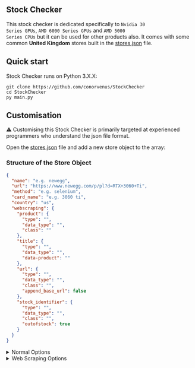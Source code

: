 ## Stock Checker

This stock checker is dedicated specifically to <code>Nvidia 30 Series GPUs</code>, <code>AMD 6000 Series GPUs</code> and <code>AMD 5000 Series CPUs</code> but it can be used for other products also. It comes with some common **United Kingdom** stores built in the <a href="stores.json">stores.json</a> file.

## Quick start

Stock Checker runs on Python 3.X.X:

```shell
git clone https://github.com/conorvenus/StockChecker
cd StockChecker
py main.py
```

## Customisation

⚠️ Customising this Stock Checker is primarily targeted at experienced programmers who understand the json file format.

Open the <a href="stores.json">stores.json</a> file and add a new store object to the array:

### Structure of the Store Object

```json
{
  "name": "e.g. newegg",
  "url": "https://www.newegg.com/p/pl?d=RTX+3060+Ti",
  "method": "e.g. selenium",
  "card_name": "e.g. 3060 ti",
  "country": "us",
  "webscraping": {
    "product": {
      "type": "",
      "data_type": "",
      "class": ""
    },
    "title": {
      "type": "",
      "data_type": "",
      "data-product": ""
    },
    "url": {
      "type": "",
      "data_type": "",
      "class": "",
      "append_base_url": false
    },
    "stock_identifier": {
      "type": "",
      "data_type": "",
      "class": "",
      "outofstock": true
    }
  }
}
```

<details>
<summary>Normal Options</summary>
<table>
<thead>
<tr>
<th align="center">Key</th>
<th>Description</th>
</tr>
</thead>
<tbody>
<tr>
<td align="center"><code>name</code></td>
<td>Name of store you're using, this is just for logging purposes for a good UX.</td>
</tr>
<tr>
<td align="center"><code>url</code></td>
<td>URL of the store product search, should be a page with a list of all references of that product on.</td>
</tr>
<tr>
<td align="center"><code>method</code></td>
<td>selenium/request</td>
</tr>
<tr>
<td align="center"><code>card_name</code></td>
<td>This is used to confirm that you're scraping the right product each time.</td>
</tr>
<tr>
<td align="center"><code>country</code></td>
<td>Specify a country, stick to a specific format, e.g. us/uk, <code>optional</code> key!</td>
</tbody>
</table>
</summary>
</details>

<details>
<summary>Web Scraping Options</summary>
<table>
<thead>
<tr>
<th align="center">Object Name</th>
<th>Key</th>
<th>Description</th>
</tr>
</thead>
<tbody>
<tr>
<td align="center"><code>product</code></td>
<td>type</td>
<td>The <code>tag</code> of the html element that corresponds to each product.<br>e.g. <strong>div</strong></td>
</tr>
<tr>
<td align="center"><code>product</code></td>
<td>data_type</td>
<td>The <code>attribute</code> of the html element that corresponds to each product.<br>e.g. <strong>class</strong></td>
</tr>
<tr>
<td align="center"><code>product</code></td>
<td>value from <code>data_type</code></td>
<td>The <code>actual value given to the attribute</code> of the html element that corresponds to each product.<br>e.g. <strong>product-listing</strong></td>
</tr>
<tr>
<td align="center"><code>title</code></td>
<td>type</td>
<td>The <code>tag</code> of the html element that corresponds to each product title.<br>e.g. <strong>h1</strong></td>
</tr>
<tr>
<td align="center"><code>title</code></td>
<td>data_type</td>
<td>The <code>attribute</code> of the html element that corresponds to each product title.<br>e.g. <strong>class</strong></td>
</tr>
<tr>
<td align="center"><code>title</code></td>
<td>value from <code>data_type</code></td>
<td>The <code>actual value given to the attribute</code> of the html element that corresponds to each product title.<br>e.g. <strong>product-title</strong></td>
</tr>
<tr>
<td align="center"><code>url</code></td>
<td>type</td>
<td>The <code>tag</code> of the html element that corresponds to each product url.<br>e.g. <strong>a</strong></td>
</tr>
<tr>
<td align="center"><code>url</code></td>
<td>data_type</td>
<td>The <code>attribute</code> of the html element that corresponds to each product url.<br>e.g. <strong>class</strong></td>
</tr>
<tr>
<td align="center"><code>url</code></td>
<td>value from <code>data_type</code></td>
<td>The <code>actual value given to the attribute</code> of the html element that corresponds to each product url.<br>e.g. <strong>product-url</strong></td>
</tr>
<tr>
<td align="center"><code>stock_identifier</code></td>
<td>type</td>
<td>The <code>tag</code> of the html element that is reliable of determining if the product is in stock.<br>e.g. <strong>button</strong></td>
</tr>
<tr>
<td align="center"><code>stock_identifier</code></td>
<td>data_type</td>
<td>The <code>attribute</code> of the html element that determines if the product is in stock.<br>e.g. <strong>class</strong></td>
</tr>
<tr>
<td align="center"><code>stock_identifier</code></td>
<td>value from <code>data_type</code></td>
<td>The <code>actual value given to the attribute</code> of the html element that determines if the product is in stock.<br>e.g. <strong>add-to-basket</strong></td>
</tr>
</tbody>
</table>
</summary>
</details>
